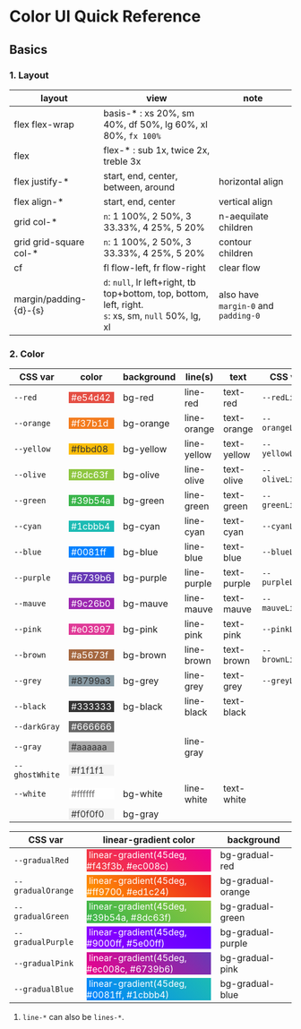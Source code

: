 # Color UI Quick Reference

## Basics

### 1. Layout

 layout                 |                          view                               |          note
----------------------- | ----------------------------------------------------------- | ---------------------
 flex flex-wrap         | basis-* : xs 20%, sm 40%, df 50%, lg 60%, xl 80%, `fx 100%` |
 flex                   | flex-* : sub 1x, twice 2x, treble 3x                        |
 flex justify-*         | start, end, center, between, around                         | horizontal align
 flex align-*           | start, end, center                                          | vertical align
 grid col-*             | `n`: 1 100%, 2 50%, 3 33.33%, 4 25%, 5 20%                  | n-aequilate children
 grid grid-square col-* | `n`: 1 100%, 2 50%, 3 33.33%, 4 25%, 5 20%                  | contour children
 cf                     | fl flow-left, fr flow-right                                 | clear flow
 margin/padding-{d}-{s} | `d`: `null`, lr left+right, tb top+bottom, top, bottom, left, right. <br/> `s`: xs, sm, `null` 50%, lg, xl  | also have `margin-0` and `padding-0`

### 2. Color

 CSS var        | color                                                                         | background | line(s)    | text        | CSS var         | color                                                                            | background
--------------- | ----------------------------------------------------------------------------- | --------- | ----------- | ----------- | --------------- | -------------------------------------------------------------------------------- | --------------
 `--red`        | <div style="background-color: #e54d42;color: #fff;">&nbsp;#e54d42&nbsp;</div> | bg-red    | line-red    | text-red    | `--redLight`    | <div style="background-color: #fadbd9;color: #e54d42;">&nbsp;#fadbd9&nbsp;</div> | .bg-red.light
 `--orange`     | <div style="background-color: #f37b1d;color: #fff;">&nbsp;#f37b1d&nbsp;</div> | bg-orange | line-orange | text-orange | `--orangeLight` | <div style="background-color: #fde6d2;color: #f37b1d;">&nbsp;#fde6d2&nbsp;</div> | .bg-orange.light
 `--yellow`     | <div style="background-color: #fbbd08;color: #333;">&nbsp;#fbbd08&nbsp;</div> | bg-yellow | line-yellow | text-yellow | `--yellowLight` | <div style="background-color: #fef2ce;color: #fbbd08;">&nbsp;#fef2ce&nbsp;</div> | .bg-yellow.light
 `--olive`      | <div style="background-color: #8dc63f;color: #fff;">&nbsp;#8dc63f&nbsp;</div> | bg-olive  | line-olive  | text-olive  | `--oliveLight`  | <div style="background-color: #e8f4d9;color: #8dc63f;">&nbsp;#e8f4d9&nbsp;</div> | .bg-olive.light
 `--green`      | <div style="background-color: #39b54a;color: #fff;">&nbsp;#39b54a&nbsp;</div> | bg-green  | line-green  | text-green  | `--greenLight`  | <div style="background-color: #d7f0db;color: #39b54a;">&nbsp;#d7f0db&nbsp;</div> | .bg-green.light
 `--cyan`       | <div style="background-color: #1cbbb4;color: #fff;">&nbsp;#1cbbb4&nbsp;</div> | bg-cyan   | line-cyan   | text-cyan   | `--cyanLight`   | <div style="background-color: #d2f1f0;color: #1cbbb4;">&nbsp;#d2f1f0&nbsp;</div> | .bg-cyan.light
 `--blue`       | <div style="background-color: #0081ff;color: #fff;">&nbsp;#0081ff&nbsp;</div> | bg-blue   | line-blue   | text-blue   | `--blueLight`   | <div style="background-color: #cce6ff;color: #0081ff;">&nbsp;#cce6ff&nbsp;</div> | .bg-blue.light
 `--purple`     | <div style="background-color: #6739b6;color: #fff;">&nbsp;#6739b6&nbsp;</div> | bg-purple | line-purple | text-purple | `--purpleLight` | <div style="background-color: #e1d7f0;color: #6739b6;">&nbsp;#e1d7f0&nbsp;</div> | .bg-purple.light
 `--mauve`      | <div style="background-color: #9c26b0;color: #fff;">&nbsp;#9c26b0&nbsp;</div> | bg-mauve  | line-mauve  | text-mauve  | `--mauveLight`  | <div style="background-color: #ebd4ef;color: #9c26b0;">&nbsp;#ebd4ef&nbsp;</div> | .bg-mauve.light
 `--pink`       | <div style="background-color: #e03997;color: #fff;">&nbsp;#e03997&nbsp;</div> | bg-pink   | line-pink   | text-pink   | `--pinkLight`   | <div style="background-color: #f9d7ea;color: #e03997;">&nbsp;#f9d7ea&nbsp;</div> | .bg-pink.light
 `--brown`      | <div style="background-color: #a5673f;color: #fff;">&nbsp;#a5673f&nbsp;</div> | bg-brown  | line-brown  | text-brown  | `--brownLight`  | <div style="background-color: #ede1d9;color: #a5673f;">&nbsp;#ede1d9&nbsp;</div> | .bg-brown.light
 `--grey`       | <div style="background-color: #8799a3;color: #333;">&nbsp;#8799a3&nbsp;</div> | bg-grey   | line-grey   | text-grey   | `--greyLight`   | <div style="background-color: #e7ebed;color: #8799a3;">&nbsp;#e7ebed&nbsp;</div> | .bg-grey.light
 `--black`      | <div style="background-color: #333333;color: #fff;">&nbsp;#333333&nbsp;</div> | bg-black  | line-black  | text-black  |
 `--darkGray`   | <div style="background-color: #666666;color: #fff;">&nbsp;#666666&nbsp;</div> |
 `--gray`       | <div style="background-color: #aaaaaa;color: #333;">&nbsp;#aaaaaa&nbsp;</div> | &nbsp;    | line-gray
 `--ghostWhite` | <div style="background-color: #f1f1f1;color: #333;">&nbsp;#f1f1f1&nbsp;</div> |
 `--white`      | <div style="background-color: #ffffff;color: #666;">&nbsp;#ffffff&nbsp;</div> | bg-white  | line-white  | text-white
 &nbsp;         | <div style="background-color: #f0f0f0;color: #333;">&nbsp;#f0f0f0&nbsp;</div> | bg-gray

 CSS var           | linear-gradient color                                                                                                                           | background
------------------ | ----------------------------------------------------------------------------------------------------------------------------------------------- | ---------------
 `--gradualRed`    | <div style="background-image: linear-gradient(45deg, #f43f3b, #ec008c);color: #fff;">&nbsp;linear-gradient(45deg, #f43f3b, #ec008c)&nbsp;</div> | bg-gradual-red
 `--gradualOrange` | <div style="background-image: linear-gradient(45deg, #ff9700, #ed1c24);color: #fff;">&nbsp;linear-gradient(45deg, #ff9700, #ed1c24)&nbsp;</div> | bg-gradual-orange
 `--gradualGreen`  | <div style="background-image: linear-gradient(45deg, #39b54a, #8dc63f);color: #fff;">&nbsp;linear-gradient(45deg, #39b54a, #8dc63f)&nbsp;</div> | bg-gradual-green
 `--gradualPurple` | <div style="background-image: linear-gradient(45deg, #9000ff, #5e00ff);color: #fff;">&nbsp;linear-gradient(45deg, #9000ff, #5e00ff)&nbsp;</div> | bg-gradual-purple
 `--gradualPink`   | <div style="background-image: linear-gradient(45deg, #ec008c, #6739b6);color: #fff;">&nbsp;linear-gradient(45deg, #ec008c, #6739b6)&nbsp;</div> | bg-gradual-pink
 `--gradualBlue`   | <div style="background-image: linear-gradient(45deg, #0081ff, #1cbbb4);color: #fff;">&nbsp;linear-gradient(45deg, #0081ff, #1cbbb4)&nbsp;</div> | bg-gradual-blue

1. `line-*` can also be `lines-*`.
